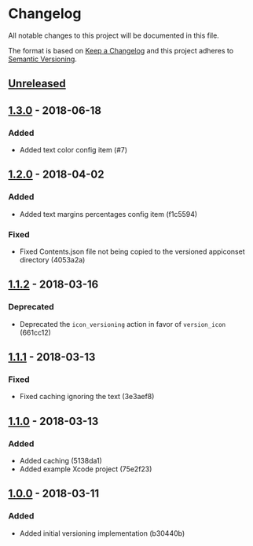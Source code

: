 # Changelog

All notable changes to this project will be documented in this file.
<!-- Use one of these sections: Added, Changed, Deprecated, Removed, Fixed, Security -->

The format is based on [Keep a Changelog](http://keepachangelog.com/en/1.0.0/)
and this project adheres to [Semantic Versioning](http://semver.org/spec/v2.0.0.html).

## [Unreleased]

## [1.3.0] - 2018-06-18

### Added

- Added text color config item (#7)

## [1.2.0] - 2018-04-02

### Added

- Added text margins percentages config item (f1c5594)

### Fixed

- Fixed Contents.json file not being copied to the versioned appiconset directory (4053a2a)

## [1.1.2] - 2018-03-16

### Deprecated

- Deprecated the `icon_versioning` action in favor of `version_icon` (661cc12)

## [1.1.1] - 2018-03-13

### Fixed

- Fixed caching ignoring the text (3e3aef8)

## [1.1.0] - 2018-03-13

### Added

- Added caching (5138da1)
- Added example Xcode project (75e2f23)

## [1.0.0] - 2018-03-11

### Added

- Added initial versioning implementation (b30440b)

[Unreleased]: https://github.com/revolter/fastlane-plugin-icon_versioning/compare/v1.3.0...master
[1.3.0]: https://github.com/revolter/fastlane-plugin-icon_versioning/compare/v1.2.0...v1.3.0
[1.2.0]: https://github.com/revolter/fastlane-plugin-icon_versioning/compare/v1.1.2...v1.2.0
[1.1.2]: https://github.com/revolter/fastlane-plugin-icon_versioning/compare/v1.1.1...v1.1.2
[1.1.1]: https://github.com/revolter/fastlane-plugin-icon_versioning/compare/v1.1.0...v1.1.1
[1.1.0]: https://github.com/revolter/fastlane-plugin-icon_versioning/compare/v1.0.0...v1.1.0
[1.0.0]: https://github.com/revolter/fastlane-plugin-icon_versioning/compare/fa429ffc...v1.0.0
